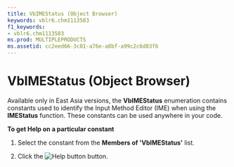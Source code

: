 ```yaml
---
title: VbIMEStatus (Object Browser)
keywords: vblr6.chm1113583
f1_keywords:
- vblr6.chm1113583
ms.prod: MULTIPLEPRODUCTS
ms.assetid: cc2eed66-3c01-a76e-a8bf-a99c2c6d83f6
---
```



# VbIMEStatus (Object Browser)

Available only in East Asia versions, the  **VbIMEStatus** enumeration contains constants used to identify the Input Method Editor (IME) when using the **IMEStatus** function. These constants can be used anywhere in your code.

 **To get Help on a particular constant**




1. Select the constant from the  **Members of 'VbIMEStatus'** list.
    
2. Click the 
![Help button](images/but_help_ZA01201583.gif) button.
    


